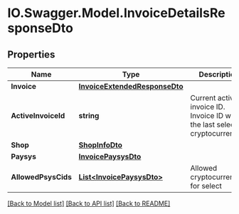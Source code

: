 # IO.Swagger.Model.InvoiceDetailsResponseDto
## Properties

Name | Type | Description | Notes
------------ | ------------- | ------------- | -------------
**Invoice** | [**InvoiceExtendedResponseDto**](InvoiceExtendedResponseDto.md) |  | [optional] 
**ActiveInvoiceId** | **string** | Current active invoice ID. Invoice ID with the last selected cryptocurrency | [optional] 
**Shop** | [**ShopInfoDto**](ShopInfoDto.md) |  | [optional] 
**Paysys** | [**InvoicePaysysDto**](InvoicePaysysDto.md) |  | [optional] 
**AllowedPsysCids** | [**List&lt;InvoicePaysysDto&gt;**](InvoicePaysysDto.md) | Allowed cryptocurrencies for select | [optional] 

[[Back to Model list]](../README.md#documentation-for-models) [[Back to API list]](../README.md#documentation-for-api-endpoints) [[Back to README]](../README.md)

